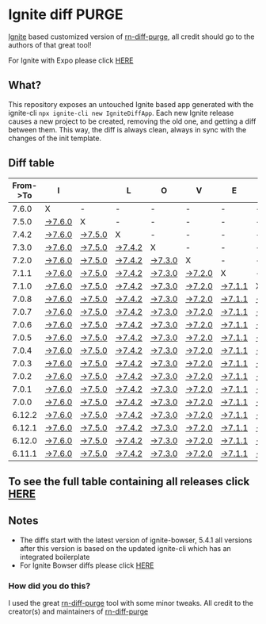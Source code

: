 # Ignite diff PURGE

[Ignite](https://github.com/infinitered/ignite) based customized version of [rn-diff-purge](https://github.com/react-native-community/rn-diff-purge/), all credit should go to the authors of that great tool!

For Ignite with Expo please click [HERE](https://github.com/nirre7/ignite-expo-diff-purge)

## What?

This repository exposes an untouched Ignite based app generated with the ignite-cli
`npx ignite-cli new IgniteDiffApp`. Each new Ignite release causes a new project to be created, removing the old one, and getting a diff between them. This way, the diff is always clean, always in sync with the changes of the init template.

## Diff table

| From->To | I                                                                                            |                                                                                              | L                                                                                            | O                                                                                            | V                                                                                            | E                                                                                            |                                                                                              | D                                                                                            | I                                                                                            | F                                                                                            | F                                                                                            | S                                                                                            |                                                                                              |                                                                                              |                                                                                              |                                                                                              |                                                                                                |                                                                                                |                                                                                                |     |
| -------- | -------------------------------------------------------------------------------------------- | -------------------------------------------------------------------------------------------- | -------------------------------------------------------------------------------------------- | -------------------------------------------------------------------------------------------- | -------------------------------------------------------------------------------------------- | -------------------------------------------------------------------------------------------- | -------------------------------------------------------------------------------------------- | -------------------------------------------------------------------------------------------- | -------------------------------------------------------------------------------------------- | -------------------------------------------------------------------------------------------- | -------------------------------------------------------------------------------------------- | -------------------------------------------------------------------------------------------- | -------------------------------------------------------------------------------------------- | -------------------------------------------------------------------------------------------- | -------------------------------------------------------------------------------------------- | -------------------------------------------------------------------------------------------- | ---------------------------------------------------------------------------------------------- | ---------------------------------------------------------------------------------------------- | ---------------------------------------------------------------------------------------------- | --- |
| 7.6.0    | X                                                                                            | -                                                                                            | -                                                                                            | -                                                                                            | -                                                                                            | -                                                                                            | -                                                                                            | -                                                                                            | -                                                                                            | -                                                                                            | -                                                                                            | -                                                                                            | -                                                                                            | -                                                                                            | -                                                                                            | -                                                                                            | -                                                                                              | -                                                                                              | -                                                                                              | -   |
| 7.5.0    | [->7.6.0](https://github.com/nirre7/ignite-diff-purge/compare/release/7.5.0..release/7.6.0)  | X                                                                                            | -                                                                                            | -                                                                                            | -                                                                                            | -                                                                                            | -                                                                                            | -                                                                                            | -                                                                                            | -                                                                                            | -                                                                                            | -                                                                                            | -                                                                                            | -                                                                                            | -                                                                                            | -                                                                                            | -                                                                                              | -                                                                                              | -                                                                                              | -   |
| 7.4.2    | [->7.6.0](https://github.com/nirre7/ignite-diff-purge/compare/release/7.4.2..release/7.6.0)  | [->7.5.0](https://github.com/nirre7/ignite-diff-purge/compare/release/7.4.2..release/7.5.0)  | X                                                                                            | -                                                                                            | -                                                                                            | -                                                                                            | -                                                                                            | -                                                                                            | -                                                                                            | -                                                                                            | -                                                                                            | -                                                                                            | -                                                                                            | -                                                                                            | -                                                                                            | -                                                                                            | -                                                                                              | -                                                                                              | -                                                                                              | -   |
| 7.3.0    | [->7.6.0](https://github.com/nirre7/ignite-diff-purge/compare/release/7.3.0..release/7.6.0)  | [->7.5.0](https://github.com/nirre7/ignite-diff-purge/compare/release/7.3.0..release/7.5.0)  | [->7.4.2](https://github.com/nirre7/ignite-diff-purge/compare/release/7.3.0..release/7.4.2)  | X                                                                                            | -                                                                                            | -                                                                                            | -                                                                                            | -                                                                                            | -                                                                                            | -                                                                                            | -                                                                                            | -                                                                                            | -                                                                                            | -                                                                                            | -                                                                                            | -                                                                                            | -                                                                                              | -                                                                                              | -                                                                                              | -   |
| 7.2.0    | [->7.6.0](https://github.com/nirre7/ignite-diff-purge/compare/release/7.2.0..release/7.6.0)  | [->7.5.0](https://github.com/nirre7/ignite-diff-purge/compare/release/7.2.0..release/7.5.0)  | [->7.4.2](https://github.com/nirre7/ignite-diff-purge/compare/release/7.2.0..release/7.4.2)  | [->7.3.0](https://github.com/nirre7/ignite-diff-purge/compare/release/7.2.0..release/7.3.0)  | X                                                                                            | -                                                                                            | -                                                                                            | -                                                                                            | -                                                                                            | -                                                                                            | -                                                                                            | -                                                                                            | -                                                                                            | -                                                                                            | -                                                                                            | -                                                                                            | -                                                                                              | -                                                                                              | -                                                                                              | -   |
| 7.1.1    | [->7.6.0](https://github.com/nirre7/ignite-diff-purge/compare/release/7.1.1..release/7.6.0)  | [->7.5.0](https://github.com/nirre7/ignite-diff-purge/compare/release/7.1.1..release/7.5.0)  | [->7.4.2](https://github.com/nirre7/ignite-diff-purge/compare/release/7.1.1..release/7.4.2)  | [->7.3.0](https://github.com/nirre7/ignite-diff-purge/compare/release/7.1.1..release/7.3.0)  | [->7.2.0](https://github.com/nirre7/ignite-diff-purge/compare/release/7.1.1..release/7.2.0)  | X                                                                                            | -                                                                                            | -                                                                                            | -                                                                                            | -                                                                                            | -                                                                                            | -                                                                                            | -                                                                                            | -                                                                                            | -                                                                                            | -                                                                                            | -                                                                                              | -                                                                                              | -                                                                                              | -   |
| 7.1.0    | [->7.6.0](https://github.com/nirre7/ignite-diff-purge/compare/release/7.1.0..release/7.6.0)  | [->7.5.0](https://github.com/nirre7/ignite-diff-purge/compare/release/7.1.0..release/7.5.0)  | [->7.4.2](https://github.com/nirre7/ignite-diff-purge/compare/release/7.1.0..release/7.4.2)  | [->7.3.0](https://github.com/nirre7/ignite-diff-purge/compare/release/7.1.0..release/7.3.0)  | [->7.2.0](https://github.com/nirre7/ignite-diff-purge/compare/release/7.1.0..release/7.2.0)  | [->7.1.1](https://github.com/nirre7/ignite-diff-purge/compare/release/7.1.0..release/7.1.1)  | X                                                                                            | -                                                                                            | -                                                                                            | -                                                                                            | -                                                                                            | -                                                                                            | -                                                                                            | -                                                                                            | -                                                                                            | -                                                                                            | -                                                                                              | -                                                                                              | -                                                                                              | -   |
| 7.0.8    | [->7.6.0](https://github.com/nirre7/ignite-diff-purge/compare/release/7.0.8..release/7.6.0)  | [->7.5.0](https://github.com/nirre7/ignite-diff-purge/compare/release/7.0.8..release/7.5.0)  | [->7.4.2](https://github.com/nirre7/ignite-diff-purge/compare/release/7.0.8..release/7.4.2)  | [->7.3.0](https://github.com/nirre7/ignite-diff-purge/compare/release/7.0.8..release/7.3.0)  | [->7.2.0](https://github.com/nirre7/ignite-diff-purge/compare/release/7.0.8..release/7.2.0)  | [->7.1.1](https://github.com/nirre7/ignite-diff-purge/compare/release/7.0.8..release/7.1.1)  | [->7.1.0](https://github.com/nirre7/ignite-diff-purge/compare/release/7.0.8..release/7.1.0)  | X                                                                                            | -                                                                                            | -                                                                                            | -                                                                                            | -                                                                                            | -                                                                                            | -                                                                                            | -                                                                                            | -                                                                                            | -                                                                                              | -                                                                                              | -                                                                                              | -   |
| 7.0.7    | [->7.6.0](https://github.com/nirre7/ignite-diff-purge/compare/release/7.0.7..release/7.6.0)  | [->7.5.0](https://github.com/nirre7/ignite-diff-purge/compare/release/7.0.7..release/7.5.0)  | [->7.4.2](https://github.com/nirre7/ignite-diff-purge/compare/release/7.0.7..release/7.4.2)  | [->7.3.0](https://github.com/nirre7/ignite-diff-purge/compare/release/7.0.7..release/7.3.0)  | [->7.2.0](https://github.com/nirre7/ignite-diff-purge/compare/release/7.0.7..release/7.2.0)  | [->7.1.1](https://github.com/nirre7/ignite-diff-purge/compare/release/7.0.7..release/7.1.1)  | [->7.1.0](https://github.com/nirre7/ignite-diff-purge/compare/release/7.0.7..release/7.1.0)  | [->7.0.8](https://github.com/nirre7/ignite-diff-purge/compare/release/7.0.7..release/7.0.8)  | X                                                                                            | -                                                                                            | -                                                                                            | -                                                                                            | -                                                                                            | -                                                                                            | -                                                                                            | -                                                                                            | -                                                                                              | -                                                                                              | -                                                                                              | -   |
| 7.0.6    | [->7.6.0](https://github.com/nirre7/ignite-diff-purge/compare/release/7.0.6..release/7.6.0)  | [->7.5.0](https://github.com/nirre7/ignite-diff-purge/compare/release/7.0.6..release/7.5.0)  | [->7.4.2](https://github.com/nirre7/ignite-diff-purge/compare/release/7.0.6..release/7.4.2)  | [->7.3.0](https://github.com/nirre7/ignite-diff-purge/compare/release/7.0.6..release/7.3.0)  | [->7.2.0](https://github.com/nirre7/ignite-diff-purge/compare/release/7.0.6..release/7.2.0)  | [->7.1.1](https://github.com/nirre7/ignite-diff-purge/compare/release/7.0.6..release/7.1.1)  | [->7.1.0](https://github.com/nirre7/ignite-diff-purge/compare/release/7.0.6..release/7.1.0)  | [->7.0.8](https://github.com/nirre7/ignite-diff-purge/compare/release/7.0.6..release/7.0.8)  | [->7.0.7](https://github.com/nirre7/ignite-diff-purge/compare/release/7.0.6..release/7.0.7)  | X                                                                                            | -                                                                                            | -                                                                                            | -                                                                                            | -                                                                                            | -                                                                                            | -                                                                                            | -                                                                                              | -                                                                                              | -                                                                                              | -   |
| 7.0.5    | [->7.6.0](https://github.com/nirre7/ignite-diff-purge/compare/release/7.0.5..release/7.6.0)  | [->7.5.0](https://github.com/nirre7/ignite-diff-purge/compare/release/7.0.5..release/7.5.0)  | [->7.4.2](https://github.com/nirre7/ignite-diff-purge/compare/release/7.0.5..release/7.4.2)  | [->7.3.0](https://github.com/nirre7/ignite-diff-purge/compare/release/7.0.5..release/7.3.0)  | [->7.2.0](https://github.com/nirre7/ignite-diff-purge/compare/release/7.0.5..release/7.2.0)  | [->7.1.1](https://github.com/nirre7/ignite-diff-purge/compare/release/7.0.5..release/7.1.1)  | [->7.1.0](https://github.com/nirre7/ignite-diff-purge/compare/release/7.0.5..release/7.1.0)  | [->7.0.8](https://github.com/nirre7/ignite-diff-purge/compare/release/7.0.5..release/7.0.8)  | [->7.0.7](https://github.com/nirre7/ignite-diff-purge/compare/release/7.0.5..release/7.0.7)  | [->7.0.6](https://github.com/nirre7/ignite-diff-purge/compare/release/7.0.5..release/7.0.6)  | X                                                                                            | -                                                                                            | -                                                                                            | -                                                                                            | -                                                                                            | -                                                                                            | -                                                                                              | -                                                                                              | -                                                                                              | -   |
| 7.0.4    | [->7.6.0](https://github.com/nirre7/ignite-diff-purge/compare/release/7.0.4..release/7.6.0)  | [->7.5.0](https://github.com/nirre7/ignite-diff-purge/compare/release/7.0.4..release/7.5.0)  | [->7.4.2](https://github.com/nirre7/ignite-diff-purge/compare/release/7.0.4..release/7.4.2)  | [->7.3.0](https://github.com/nirre7/ignite-diff-purge/compare/release/7.0.4..release/7.3.0)  | [->7.2.0](https://github.com/nirre7/ignite-diff-purge/compare/release/7.0.4..release/7.2.0)  | [->7.1.1](https://github.com/nirre7/ignite-diff-purge/compare/release/7.0.4..release/7.1.1)  | [->7.1.0](https://github.com/nirre7/ignite-diff-purge/compare/release/7.0.4..release/7.1.0)  | [->7.0.8](https://github.com/nirre7/ignite-diff-purge/compare/release/7.0.4..release/7.0.8)  | [->7.0.7](https://github.com/nirre7/ignite-diff-purge/compare/release/7.0.4..release/7.0.7)  | [->7.0.6](https://github.com/nirre7/ignite-diff-purge/compare/release/7.0.4..release/7.0.6)  | [->7.0.5](https://github.com/nirre7/ignite-diff-purge/compare/release/7.0.4..release/7.0.5)  | X                                                                                            | -                                                                                            | -                                                                                            | -                                                                                            | -                                                                                            | -                                                                                              | -                                                                                              | -                                                                                              | -   |
| 7.0.3    | [->7.6.0](https://github.com/nirre7/ignite-diff-purge/compare/release/7.0.3..release/7.6.0)  | [->7.5.0](https://github.com/nirre7/ignite-diff-purge/compare/release/7.0.3..release/7.5.0)  | [->7.4.2](https://github.com/nirre7/ignite-diff-purge/compare/release/7.0.3..release/7.4.2)  | [->7.3.0](https://github.com/nirre7/ignite-diff-purge/compare/release/7.0.3..release/7.3.0)  | [->7.2.0](https://github.com/nirre7/ignite-diff-purge/compare/release/7.0.3..release/7.2.0)  | [->7.1.1](https://github.com/nirre7/ignite-diff-purge/compare/release/7.0.3..release/7.1.1)  | [->7.1.0](https://github.com/nirre7/ignite-diff-purge/compare/release/7.0.3..release/7.1.0)  | [->7.0.8](https://github.com/nirre7/ignite-diff-purge/compare/release/7.0.3..release/7.0.8)  | [->7.0.7](https://github.com/nirre7/ignite-diff-purge/compare/release/7.0.3..release/7.0.7)  | [->7.0.6](https://github.com/nirre7/ignite-diff-purge/compare/release/7.0.3..release/7.0.6)  | [->7.0.5](https://github.com/nirre7/ignite-diff-purge/compare/release/7.0.3..release/7.0.5)  | [->7.0.4](https://github.com/nirre7/ignite-diff-purge/compare/release/7.0.3..release/7.0.4)  | X                                                                                            | -                                                                                            | -                                                                                            | -                                                                                            | -                                                                                              | -                                                                                              | -                                                                                              | -   |
| 7.0.2    | [->7.6.0](https://github.com/nirre7/ignite-diff-purge/compare/release/7.0.2..release/7.6.0)  | [->7.5.0](https://github.com/nirre7/ignite-diff-purge/compare/release/7.0.2..release/7.5.0)  | [->7.4.2](https://github.com/nirre7/ignite-diff-purge/compare/release/7.0.2..release/7.4.2)  | [->7.3.0](https://github.com/nirre7/ignite-diff-purge/compare/release/7.0.2..release/7.3.0)  | [->7.2.0](https://github.com/nirre7/ignite-diff-purge/compare/release/7.0.2..release/7.2.0)  | [->7.1.1](https://github.com/nirre7/ignite-diff-purge/compare/release/7.0.2..release/7.1.1)  | [->7.1.0](https://github.com/nirre7/ignite-diff-purge/compare/release/7.0.2..release/7.1.0)  | [->7.0.8](https://github.com/nirre7/ignite-diff-purge/compare/release/7.0.2..release/7.0.8)  | [->7.0.7](https://github.com/nirre7/ignite-diff-purge/compare/release/7.0.2..release/7.0.7)  | [->7.0.6](https://github.com/nirre7/ignite-diff-purge/compare/release/7.0.2..release/7.0.6)  | [->7.0.5](https://github.com/nirre7/ignite-diff-purge/compare/release/7.0.2..release/7.0.5)  | [->7.0.4](https://github.com/nirre7/ignite-diff-purge/compare/release/7.0.2..release/7.0.4)  | [->7.0.3](https://github.com/nirre7/ignite-diff-purge/compare/release/7.0.2..release/7.0.3)  | X                                                                                            | -                                                                                            | -                                                                                            | -                                                                                              | -                                                                                              | -                                                                                              | -   |
| 7.0.1    | [->7.6.0](https://github.com/nirre7/ignite-diff-purge/compare/release/7.0.1..release/7.6.0)  | [->7.5.0](https://github.com/nirre7/ignite-diff-purge/compare/release/7.0.1..release/7.5.0)  | [->7.4.2](https://github.com/nirre7/ignite-diff-purge/compare/release/7.0.1..release/7.4.2)  | [->7.3.0](https://github.com/nirre7/ignite-diff-purge/compare/release/7.0.1..release/7.3.0)  | [->7.2.0](https://github.com/nirre7/ignite-diff-purge/compare/release/7.0.1..release/7.2.0)  | [->7.1.1](https://github.com/nirre7/ignite-diff-purge/compare/release/7.0.1..release/7.1.1)  | [->7.1.0](https://github.com/nirre7/ignite-diff-purge/compare/release/7.0.1..release/7.1.0)  | [->7.0.8](https://github.com/nirre7/ignite-diff-purge/compare/release/7.0.1..release/7.0.8)  | [->7.0.7](https://github.com/nirre7/ignite-diff-purge/compare/release/7.0.1..release/7.0.7)  | [->7.0.6](https://github.com/nirre7/ignite-diff-purge/compare/release/7.0.1..release/7.0.6)  | [->7.0.5](https://github.com/nirre7/ignite-diff-purge/compare/release/7.0.1..release/7.0.5)  | [->7.0.4](https://github.com/nirre7/ignite-diff-purge/compare/release/7.0.1..release/7.0.4)  | [->7.0.3](https://github.com/nirre7/ignite-diff-purge/compare/release/7.0.1..release/7.0.3)  | [->7.0.2](https://github.com/nirre7/ignite-diff-purge/compare/release/7.0.1..release/7.0.2)  | X                                                                                            | -                                                                                            | -                                                                                              | -                                                                                              | -                                                                                              | -   |
| 7.0.0    | [->7.6.0](https://github.com/nirre7/ignite-diff-purge/compare/release/7.0.0..release/7.6.0)  | [->7.5.0](https://github.com/nirre7/ignite-diff-purge/compare/release/7.0.0..release/7.5.0)  | [->7.4.2](https://github.com/nirre7/ignite-diff-purge/compare/release/7.0.0..release/7.4.2)  | [->7.3.0](https://github.com/nirre7/ignite-diff-purge/compare/release/7.0.0..release/7.3.0)  | [->7.2.0](https://github.com/nirre7/ignite-diff-purge/compare/release/7.0.0..release/7.2.0)  | [->7.1.1](https://github.com/nirre7/ignite-diff-purge/compare/release/7.0.0..release/7.1.1)  | [->7.1.0](https://github.com/nirre7/ignite-diff-purge/compare/release/7.0.0..release/7.1.0)  | [->7.0.8](https://github.com/nirre7/ignite-diff-purge/compare/release/7.0.0..release/7.0.8)  | [->7.0.7](https://github.com/nirre7/ignite-diff-purge/compare/release/7.0.0..release/7.0.7)  | [->7.0.6](https://github.com/nirre7/ignite-diff-purge/compare/release/7.0.0..release/7.0.6)  | [->7.0.5](https://github.com/nirre7/ignite-diff-purge/compare/release/7.0.0..release/7.0.5)  | [->7.0.4](https://github.com/nirre7/ignite-diff-purge/compare/release/7.0.0..release/7.0.4)  | [->7.0.3](https://github.com/nirre7/ignite-diff-purge/compare/release/7.0.0..release/7.0.3)  | [->7.0.2](https://github.com/nirre7/ignite-diff-purge/compare/release/7.0.0..release/7.0.2)  | [->7.0.1](https://github.com/nirre7/ignite-diff-purge/compare/release/7.0.0..release/7.0.1)  | X                                                                                            | -                                                                                              | -                                                                                              | -                                                                                              | -   |
| 6.12.2   | [->7.6.0](https://github.com/nirre7/ignite-diff-purge/compare/release/6.12.2..release/7.6.0) | [->7.5.0](https://github.com/nirre7/ignite-diff-purge/compare/release/6.12.2..release/7.5.0) | [->7.4.2](https://github.com/nirre7/ignite-diff-purge/compare/release/6.12.2..release/7.4.2) | [->7.3.0](https://github.com/nirre7/ignite-diff-purge/compare/release/6.12.2..release/7.3.0) | [->7.2.0](https://github.com/nirre7/ignite-diff-purge/compare/release/6.12.2..release/7.2.0) | [->7.1.1](https://github.com/nirre7/ignite-diff-purge/compare/release/6.12.2..release/7.1.1) | [->7.1.0](https://github.com/nirre7/ignite-diff-purge/compare/release/6.12.2..release/7.1.0) | [->7.0.8](https://github.com/nirre7/ignite-diff-purge/compare/release/6.12.2..release/7.0.8) | [->7.0.7](https://github.com/nirre7/ignite-diff-purge/compare/release/6.12.2..release/7.0.7) | [->7.0.6](https://github.com/nirre7/ignite-diff-purge/compare/release/6.12.2..release/7.0.6) | [->7.0.5](https://github.com/nirre7/ignite-diff-purge/compare/release/6.12.2..release/7.0.5) | [->7.0.4](https://github.com/nirre7/ignite-diff-purge/compare/release/6.12.2..release/7.0.4) | [->7.0.3](https://github.com/nirre7/ignite-diff-purge/compare/release/6.12.2..release/7.0.3) | [->7.0.2](https://github.com/nirre7/ignite-diff-purge/compare/release/6.12.2..release/7.0.2) | [->7.0.1](https://github.com/nirre7/ignite-diff-purge/compare/release/6.12.2..release/7.0.1) | [->7.0.0](https://github.com/nirre7/ignite-diff-purge/compare/release/6.12.2..release/7.0.0) | X                                                                                              | -                                                                                              | -                                                                                              | -   |
| 6.12.1   | [->7.6.0](https://github.com/nirre7/ignite-diff-purge/compare/release/6.12.1..release/7.6.0) | [->7.5.0](https://github.com/nirre7/ignite-diff-purge/compare/release/6.12.1..release/7.5.0) | [->7.4.2](https://github.com/nirre7/ignite-diff-purge/compare/release/6.12.1..release/7.4.2) | [->7.3.0](https://github.com/nirre7/ignite-diff-purge/compare/release/6.12.1..release/7.3.0) | [->7.2.0](https://github.com/nirre7/ignite-diff-purge/compare/release/6.12.1..release/7.2.0) | [->7.1.1](https://github.com/nirre7/ignite-diff-purge/compare/release/6.12.1..release/7.1.1) | [->7.1.0](https://github.com/nirre7/ignite-diff-purge/compare/release/6.12.1..release/7.1.0) | [->7.0.8](https://github.com/nirre7/ignite-diff-purge/compare/release/6.12.1..release/7.0.8) | [->7.0.7](https://github.com/nirre7/ignite-diff-purge/compare/release/6.12.1..release/7.0.7) | [->7.0.6](https://github.com/nirre7/ignite-diff-purge/compare/release/6.12.1..release/7.0.6) | [->7.0.5](https://github.com/nirre7/ignite-diff-purge/compare/release/6.12.1..release/7.0.5) | [->7.0.4](https://github.com/nirre7/ignite-diff-purge/compare/release/6.12.1..release/7.0.4) | [->7.0.3](https://github.com/nirre7/ignite-diff-purge/compare/release/6.12.1..release/7.0.3) | [->7.0.2](https://github.com/nirre7/ignite-diff-purge/compare/release/6.12.1..release/7.0.2) | [->7.0.1](https://github.com/nirre7/ignite-diff-purge/compare/release/6.12.1..release/7.0.1) | [->7.0.0](https://github.com/nirre7/ignite-diff-purge/compare/release/6.12.1..release/7.0.0) | [->6.12.2](https://github.com/nirre7/ignite-diff-purge/compare/release/6.12.1..release/6.12.2) | X                                                                                              | -                                                                                              | -   |
| 6.12.0   | [->7.6.0](https://github.com/nirre7/ignite-diff-purge/compare/release/6.12.0..release/7.6.0) | [->7.5.0](https://github.com/nirre7/ignite-diff-purge/compare/release/6.12.0..release/7.5.0) | [->7.4.2](https://github.com/nirre7/ignite-diff-purge/compare/release/6.12.0..release/7.4.2) | [->7.3.0](https://github.com/nirre7/ignite-diff-purge/compare/release/6.12.0..release/7.3.0) | [->7.2.0](https://github.com/nirre7/ignite-diff-purge/compare/release/6.12.0..release/7.2.0) | [->7.1.1](https://github.com/nirre7/ignite-diff-purge/compare/release/6.12.0..release/7.1.1) | [->7.1.0](https://github.com/nirre7/ignite-diff-purge/compare/release/6.12.0..release/7.1.0) | [->7.0.8](https://github.com/nirre7/ignite-diff-purge/compare/release/6.12.0..release/7.0.8) | [->7.0.7](https://github.com/nirre7/ignite-diff-purge/compare/release/6.12.0..release/7.0.7) | [->7.0.6](https://github.com/nirre7/ignite-diff-purge/compare/release/6.12.0..release/7.0.6) | [->7.0.5](https://github.com/nirre7/ignite-diff-purge/compare/release/6.12.0..release/7.0.5) | [->7.0.4](https://github.com/nirre7/ignite-diff-purge/compare/release/6.12.0..release/7.0.4) | [->7.0.3](https://github.com/nirre7/ignite-diff-purge/compare/release/6.12.0..release/7.0.3) | [->7.0.2](https://github.com/nirre7/ignite-diff-purge/compare/release/6.12.0..release/7.0.2) | [->7.0.1](https://github.com/nirre7/ignite-diff-purge/compare/release/6.12.0..release/7.0.1) | [->7.0.0](https://github.com/nirre7/ignite-diff-purge/compare/release/6.12.0..release/7.0.0) | [->6.12.2](https://github.com/nirre7/ignite-diff-purge/compare/release/6.12.0..release/6.12.2) | [->6.12.1](https://github.com/nirre7/ignite-diff-purge/compare/release/6.12.0..release/6.12.1) | X                                                                                              | -   |
| 6.11.1   | [->7.6.0](https://github.com/nirre7/ignite-diff-purge/compare/release/6.11.1..release/7.6.0) | [->7.5.0](https://github.com/nirre7/ignite-diff-purge/compare/release/6.11.1..release/7.5.0) | [->7.4.2](https://github.com/nirre7/ignite-diff-purge/compare/release/6.11.1..release/7.4.2) | [->7.3.0](https://github.com/nirre7/ignite-diff-purge/compare/release/6.11.1..release/7.3.0) | [->7.2.0](https://github.com/nirre7/ignite-diff-purge/compare/release/6.11.1..release/7.2.0) | [->7.1.1](https://github.com/nirre7/ignite-diff-purge/compare/release/6.11.1..release/7.1.1) | [->7.1.0](https://github.com/nirre7/ignite-diff-purge/compare/release/6.11.1..release/7.1.0) | [->7.0.8](https://github.com/nirre7/ignite-diff-purge/compare/release/6.11.1..release/7.0.8) | [->7.0.7](https://github.com/nirre7/ignite-diff-purge/compare/release/6.11.1..release/7.0.7) | [->7.0.6](https://github.com/nirre7/ignite-diff-purge/compare/release/6.11.1..release/7.0.6) | [->7.0.5](https://github.com/nirre7/ignite-diff-purge/compare/release/6.11.1..release/7.0.5) | [->7.0.4](https://github.com/nirre7/ignite-diff-purge/compare/release/6.11.1..release/7.0.4) | [->7.0.3](https://github.com/nirre7/ignite-diff-purge/compare/release/6.11.1..release/7.0.3) | [->7.0.2](https://github.com/nirre7/ignite-diff-purge/compare/release/6.11.1..release/7.0.2) | [->7.0.1](https://github.com/nirre7/ignite-diff-purge/compare/release/6.11.1..release/7.0.1) | [->7.0.0](https://github.com/nirre7/ignite-diff-purge/compare/release/6.11.1..release/7.0.0) | [->6.12.2](https://github.com/nirre7/ignite-diff-purge/compare/release/6.11.1..release/6.12.2) | [->6.12.1](https://github.com/nirre7/ignite-diff-purge/compare/release/6.11.1..release/6.12.1) | [->6.12.0](https://github.com/nirre7/ignite-diff-purge/compare/release/6.11.1..release/6.12.0) | X   |

## To see the full table containing all releases click [HERE](https://nirre7.github.io/ignite-diff-purge/)

## Notes

- The diffs start with the latest version of ignite-bowser, 5.4.1 all versions after this version is based on the updated ignite-cli which has an integrated boilerplate
- For Ignite Bowser diffs please click [HERE](https://github.com/nirre7/ignite-bowser-diff-purge)

### How did you do this?

I used the great [rn-diff-purge](https://github.com/react-native-community/rn-diff-purge/) tool with some minor tweaks.
All credit to the creator(s) and maintainers of [rn-diff-purge](https://github.com/react-native-community/rn-diff-purge/)

